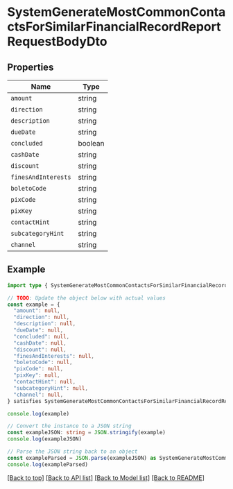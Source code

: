 
# SystemGenerateMostCommonContactsForSimilarFinancialRecordReportRequestBodyDto


## Properties

Name | Type
------------ | -------------
`amount` | string
`direction` | string
`description` | string
`dueDate` | string
`concluded` | boolean
`cashDate` | string
`discount` | string
`finesAndInterests` | string
`boletoCode` | string
`pixCode` | string
`pixKey` | string
`contactHint` | string
`subcategoryHint` | string
`channel` | string

## Example

```typescript
import type { SystemGenerateMostCommonContactsForSimilarFinancialRecordReportRequestBodyDto } from '@usesofia/pegasus-core-api-sdk'

// TODO: Update the object below with actual values
const example = {
  "amount": null,
  "direction": null,
  "description": null,
  "dueDate": null,
  "concluded": null,
  "cashDate": null,
  "discount": null,
  "finesAndInterests": null,
  "boletoCode": null,
  "pixCode": null,
  "pixKey": null,
  "contactHint": null,
  "subcategoryHint": null,
  "channel": null,
} satisfies SystemGenerateMostCommonContactsForSimilarFinancialRecordReportRequestBodyDto

console.log(example)

// Convert the instance to a JSON string
const exampleJSON: string = JSON.stringify(example)
console.log(exampleJSON)

// Parse the JSON string back to an object
const exampleParsed = JSON.parse(exampleJSON) as SystemGenerateMostCommonContactsForSimilarFinancialRecordReportRequestBodyDto
console.log(exampleParsed)
```

[[Back to top]](#) [[Back to API list]](../README.md#api-endpoints) [[Back to Model list]](../README.md#models) [[Back to README]](../README.md)


